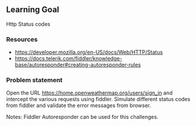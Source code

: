 ## Learning Goal
Http Status codes

### Resources
- https://developer.mozilla.org/en-US/docs/Web/HTTP/Status
- https://docs.telerik.com/fiddler/knowledge-base/autoresponder#creating-autoresponder-rules

### Problem statement
Open the URL https://home.openweathermap.org/users/sign_in and intercept the various requests using fiddler. 
Simulate different status codes from fiddler and validate the error messages from browser.

Notes: Fiddler Autoresponder can be used for this challenges.

